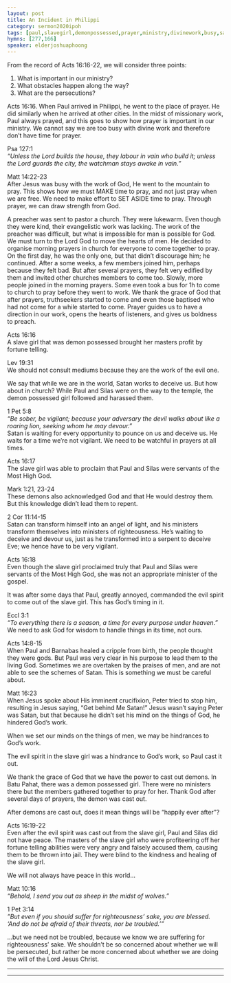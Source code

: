 ```yaml
---
layout: post
title: An Incident in Philippi
category: sermon2020ipoh
tags: [paul,slavegirl,demonpossessed,prayer,ministry,divinework,busy,satan,deceive,watchful,vigilant,evilspirit,peace,suffering,persecution]
hymns: [277,166]
speaker: elderjoshuaphoong
---
```

From the record of Acts 16:16-22, we will consider three points:  
1. What is important in our ministry?  
2. What obstacles happen along the way?  
3. What are the persecutions?  

Acts 16:16. 
When Paul arrived in Philippi, he went to the place of prayer. He did similarly when he arrived at other cities. In the midst of missionary work, Paul always prayed, and this goes to show how prayer is important in our ministry. We cannot say we are too busy with divine work and therefore don’t have time for prayer. 

Psa 127:1  
*“Unless the Lord builds the house, they labour in vain who build it; unless the Lord guards the city, the watchman stays awake in vain.”*

Matt 14:22-23  
After Jesus was busy with the work of God, He went to the mountain to pray. This shows how we must MAKE time to pray, and not just pray when we are free. We need to make effort to SET ASIDE time to pray. Through prayer, we can draw strength from God. 

A preacher was sent to pastor a church. They were lukewarm. Even though they were kind, their evangelistic work was lacking. The work of the preacher was difficult, but what is impossible for man is possible for God. We must turn to the Lord God to move the hearts of men. He decided to organise morning prayers in church for everyone to come together to pray. On the first day, he was the only one, but that didn’t discourage him; he continued. After a some weeks, a few members joined him, perhaps because they felt bad. But after several prayers, they felt very edified by them and invited other churches members to come too. Slowly, more people joined in the morning prayers. Some even took a bus for 1h to come to church to pray before they went to work. We thank the grace of God that after prayers, truthseekers started to come and even those baptised who had not come for a while started to come. Prayer guides us to have a direction in our work, opens the hearts of listeners, and gives us boldness to preach. 

Acts 16:16  
A slave girl that was demon possessed brought her masters profit by fortune telling. 

Lev 19:31  
We should not consult mediums because they are the work of the evil one. 

We say that while we are in the world, Satan  works to deceive us. But how about in church? While Paul and Silas were on the way to the temple, the demon possessed girl followed and harassed them. 

1 Pet 5:8  
*“Be sober, be vigilant; because your adversary the devil walks about like a roaring lion, seeking whom he may devour.”*  
Satan is waiting for every opportunity to pounce on us and deceive us. He waits for a time we’re not vigilant. We need to be watchful in prayers at all times. 

Acts 16:17  
The slave girl was able to proclaim that Paul and Silas were servants of the Most High God.

Mark 1:21, 23-24  
These demons also acknowledged God and that He would destroy them. But this knowledge didn’t lead them to repent.

2 Cor 11:14-15  
Satan can transform himself into an angel of light, and his ministers transform themselves into ministers of righteousness. He’s waiting to deceive and devour us, just as he transformed into a serpent to deceive Eve; we hence have to be very vigilant. 

Acts 16:18  
Even though the slave girl proclaimed truly that Paul and Silas were servants of the Most High God, she was not an appropriate minister of the gospel. 

It was after some days that Paul, greatly annoyed, commanded the evil spirit to come out of the slave girl. This has God’s timing in it. 

Eccl 3:1  
*“To everything there is a season, a time for every purpose under heaven.”*  
We need to ask God for wisdom to handle things in its time, not ours. 

Acts 14:8-15  
When Paul and Barnabas healed a cripple from birth, the people thought they were gods. But Paul was very clear in his purpose to lead them to the living God. Sometimes we are overtaken by the praises of men, and are not able to see the schemes of Satan. This is something we must be careful about. 

Matt 16:23  
When Jesus spoke about His imminent crucifixion, Peter tried to stop him, resulting in Jesus saying, “Get behind Me Satan!” Jesus wasn’t saying Peter was Satan, but that because he didn’t set his mind on the things of God, he hindered God’s work.

When we set our minds on the things of men, we may be hindrances to God’s work. 

The evil spirit in the slave girl was a hindrance to God’s work, so Paul cast it out. 

We thank the grace of God that we have the power to cast out demons. In Batu Pahat, there was a demon possessed girl. There were no ministers there but the members gathered together to pray for her. Thank God after several days of prayers, the demon was cast out. 

After demons are cast out, does it mean things will be “happily ever after”?

Acts 16:19-22  
Even after the evil spirit was cast out from the slave girl, Paul and Silas did not have peace. The masters of the slave girl who were profiteering off her fortune telling abilities were very angry and falsely accused them, causing them to be thrown into jail. They were blind to the kindness and healing of the slave girl. 

We will not always have peace in this world...

Matt 10:16  
*“Behold, I send you out as sheep in the midst of wolves.”*

1 Pet 3:14  
*”But even if you should suffer for righteousness’ sake, you are blessed. ‘And do not be afraid of their threats, nor be troubled.’”*

...but we need not be troubled, because we know we are suffering for righteousness’ sake. We shouldn’t be so concerned about whether we will be persecuted, but rather be more concerned about whether we are doing the will of the Lord Jesus Christ. 
 
----
****
